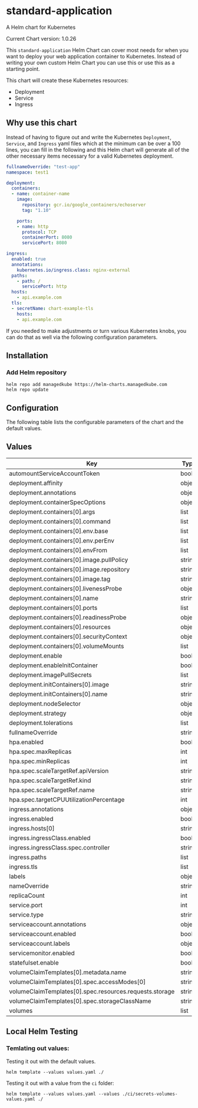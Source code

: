 # standard-application

A Helm chart for Kubernetes

Current Chart version: 1.0.26

This `standard-application` Helm Chart can cover most needs for when you want to deploy your web application container to Kubernetes.  Instead of writing your own custom Helm Chart you can use this or use this as a starting point.

This chart will create these Kubernetes resources:
* Deployment
* Service
* Ingress

<Diagram here on what it will create you>

## Why use this chart
Instead of having to figure out and write the Kubernetes `Deployment`, `Service`, and `Ingress` yaml files which at the minimum can be over a 100 lines, you can fill in the following and this Helm chart will generate all of the other necessary items necessary for a valid Kubernetes deployment.

```yaml
fullnameOverride: "test-app"
namespace: test1

deployment:
  containers:
  - name: container-name
    image:
      repository: gcr.io/google_containers/echoserver
      tag: "1.10"

    ports:
    - name: http
      protocol: TCP
      containerPort: 8080
      servicePort: 8080

ingress:
  enabled: true
  annotations:
    kubernetes.io/ingress.class: nginx-external
  paths:
    - path: /
      servicePort: http
  hosts:
    - api.example.com
  tls:
  - secretName: chart-example-tls
    hosts:
    - api.example.com
```

If you needed to make adjustments or turn various Kubernetes knobs, you can do that as well via the following configuration parameters.

## Installation

### Add Helm repository

```shell
helm repo add managedkube https://helm-charts.managedkube.com
helm repo update
```

## Configuration

The following table lists the configurable parameters of the chart and the default values.

## Values

| Key | Type | Default | Description |
|-----|------|---------|-------------|
| automountServiceAccountToken | bool | `true` |  |
| deployment.affinity | object | `{}` |  |
| deployment.annotations | object | `{}` |  |
| deployment.containerSpecOptions | object | `{}` |  |
| deployment.containers[0].args | list | `[]` |  |
| deployment.containers[0].command | list | `[]` |  |
| deployment.containers[0].env.base | list | `[]` |  |
| deployment.containers[0].env.perEnv | list | `[]` |  |
| deployment.containers[0].envFrom | list | `[]` |  |
| deployment.containers[0].image.pullPolicy | string | `"IfNotPresent"` |  |
| deployment.containers[0].image.repository | string | `"gcr.io/google_containers/echoserver"` |  |
| deployment.containers[0].image.tag | string | `"1.10"` |  |
| deployment.containers[0].livenessProbe | object | `{}` |  |
| deployment.containers[0].name | string | `"container-name"` |  |
| deployment.containers[0].ports | list | `[]` |  |
| deployment.containers[0].readinessProbe | object | `{}` |  |
| deployment.containers[0].resources | object | `{}` |  |
| deployment.containers[0].securityContext | object | `{}` |  |
| deployment.containers[0].volumeMounts | list | `[]` |  |
| deployment.enable | bool | `true` |  |
| deployment.enableInitContainer | bool | `false` |  |
| deployment.imagePullSecrets | list | `[]` |  |
| deployment.initContainers[0].image | string | `"docker.io/my-container:foo"` |  |
| deployment.initContainers[0].name | string | `"init-container-name"` |  |
| deployment.nodeSelector | object | `{}` |  |
| deployment.strategy | object | `{}` |  |
| deployment.tolerations | list | `[]` |  |
| fullnameOverride | string | `""` |  |
| hpa.enabled | bool | `false` |  |
| hpa.spec.maxReplicas | int | `10` |  |
| hpa.spec.minReplicas | int | `1` |  |
| hpa.spec.scaleTargetRef.apiVersion | string | `"apps/v1"` |  |
| hpa.spec.scaleTargetRef.kind | string | `"Deployment"` |  |
| hpa.spec.scaleTargetRef.name | string | `"standard-application"` |  |
| hpa.spec.targetCPUUtilizationPercentage | int | `50` |  |
| ingress.annotations | object | `{}` |  |
| ingress.enabled | bool | `false` |  |
| ingress.hosts[0] | string | `"chart-example.local"` |  |
| ingress.ingressClass.enabled | bool | `true` |  |
| ingress.ingressClass.spec.controller | string | `"istio.io/ingress-controller"` |  |
| ingress.paths | list | `[]` |  |
| ingress.tls | list | `[]` |  |
| labels | object | `{}` |  |
| nameOverride | string | `""` |  |
| replicaCount | int | `1` |  |
| service.port | int | `80` |  |
| service.type | string | `"ClusterIP"` |  |
| serviceaccount.annotations | object | `{}` |  |
| serviceaccount.enabled | bool | `false` |  |
| serviceaccount.labels | object | `{}` |  |
| servicemonitor.enabled | bool | `false` |  |
| statefulset.enable | bool | `false` |  |
| volumeClaimTemplates[0].metadata.name | string | `"www"` |  |
| volumeClaimTemplates[0].spec.accessModes[0] | string | `"ReadWriteOnce"` |  |
| volumeClaimTemplates[0].spec.resources.requests.storage | string | `"1Gi"` |  |
| volumeClaimTemplates[0].spec.storageClassName | string | `"my-storage-class"` |  |
| volumes | list | `[]` |  |

## Local Helm Testing

### Temlating out values:

Testing it out with the default values.
```
helm template --values values.yaml ./
```

Testing it out with a value from the `ci` folder:
```
helm template --values values.yaml --values ./ci/secrets-volumes-values.yaml ./
```
